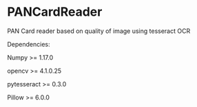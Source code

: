 # PANCardReader
PAN Card reader based on quality of image using tesseract OCR

Dependencies:

Numpy >= 1.17.0

opencv >= 4.1.0.25

pytesseract >= 0.3.0

Pillow >= 6.0.0

